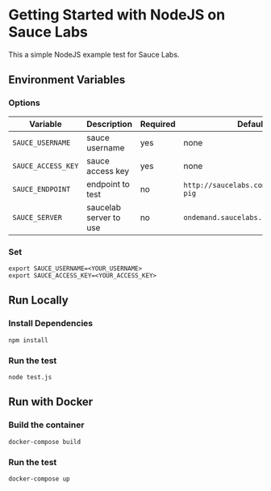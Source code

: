 # Getting Started with NodeJS on Sauce Labs

This a simple NodeJS example test for Sauce Labs.

## Environment Variables

### Options

Variable | Description | Required | Default
--- | --- | --- | --- 
`SAUCE_USERNAME` | sauce username | yes | none
`SAUCE_ACCESS_KEY` | sauce access key | yes | none
`SAUCE_ENDPOINT` | endpoint to test | no | `http://saucelabs.com/test/guinea-pig`
`SAUCE_SERVER` | saucelab server to use | no | `ondemand.saucelabs.com`

### Set
```
export SAUCE_USERNAME=<YOUR_USERNAME>
export SAUCE_ACCESS_KEY=<YOUR_ACCESS_KEY>
```

## Run Locally

### Install Dependencies
```
npm install
```

### Run the test
```
node test.js
```

## Run with Docker

### Build the container
```
docker-compose build
```

### Run the test
```
docker-compose up
```
